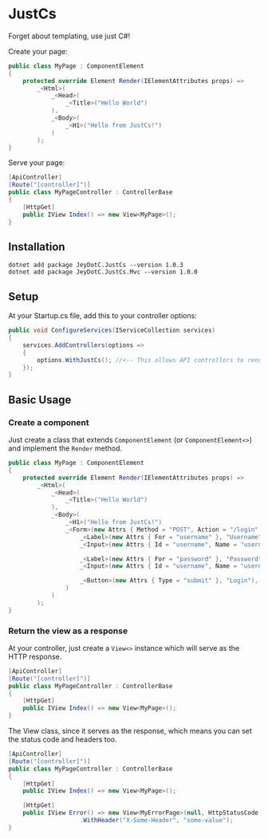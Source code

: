 ﻿# JustCs

Forget about templating, use just C#!

Create your page:

```csharp
public class MyPage : ComponentElement
{
    protected override Element Render(IElementAttributes props) =>
        _<Html>(
            _<Head>(
                _<Title>("Hello World")
            ),
            _<Body>(
                _<H1>("Hello from JustCs!")
            )
        );
}
```

Serve your page:

```csharp
[ApiController]
[Route("[controller]")]
public class MyPageController : ControllerBase
{
    [HttpGet]
    public IView Index() => new View<MyPage>();
}
```

## Installation

```shell
dotnet add package JeyDotC.JustCs --version 1.0.3
dotnet add package JeyDotC.JustCs.Mvc --version 1.0.0
```

## Setup

At your Startup.cs file, add this to your controller options:

```csharp
public void ConfigureServices(IServiceCollection services)
{
    services.AddControllers(options =>
    {
        options.WithJustCs(); //<-- This allows API controllers to render JustCs HTML views.
    });
}
```

## Basic Usage

### Create a component

Just create a class that extends `ComponentElement` (or `ComponentElement<>`) and implement the `Render` method.

```csharp
public class MyPage : ComponentElement
{
    protected override Element Render(IElementAttributes props) =>
        _<Html>(
            _<Head>(
                _<Title>("Hello World")
            ),
            _<Body>(
                _<H1>("Hello from JustCs!")
                _<Form>(new Attrs { Method = "POST", Action = "/login" },
                    _<Label>(new Attrs { For = "username" }, "Username"),
                    _<Input>(new Attrs { Id = "username", Name = "username", Type = "text", Placeholder = "User Name" }),

                    _<Label>(new Attrs { For = "password" }, "Password"),
                    _<Input>(new Attrs { Id = "username", Name = "username", Type = "password" }),

                    _<Button>(new Attrs { Type = "submit" }, "Login"),
                )
            )
        );
}
```

### Return the view as a response

At your controller, just create a `View<>` instance which will serve as the HTTP response.

```csharp
[ApiController]
[Route("[controller]")]
public class MyPageController : ControllerBase
{
    [HttpGet]
    public IView Index() => new View<MyPage>();
}
```

The View class, since it serves as the response, which means you can set the status code and headers too.

```csharp
[ApiController]
[Route("[controller]")]
public class MyPageController : ControllerBase
{
    [HttpGet]
    public IView Index() => new View<MyPage>();

    [HttpGet]
    public IView Error() => new View<MyErrorPage>(null, HttpStatusCode.ServerError)
                    .WithHeader("X-Some-Header", "some-value");
}
```
